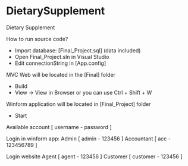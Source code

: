 # DietarySupplement
Dietary Supplement

How to run source code?
- Import database: [Final_Project.sql] (data included)
- Open Final_Project.sln in Visual Studio
- Edit connectionString in [App.config]


MVC Web will be located in the [Final] folder
- Build 
- View -> View in Browser or you can use Ctrl + Shift + W

Winform application will be located in [Final_Project] folder
- Start


Available account [ username - password ]

Login in winform app:
Admin [ admin - 123456 ]
Accountant [ acc - 123456789 ]

Login website
Agent  [ agent - 123456 ]
Customer [ customer - 123456 ]
